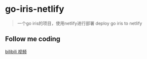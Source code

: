 # go-iris-netlify


> 一个go iris的项目，使用netlify进行部署  deploy go iris to netlify 

## Follow me coding
[bilibili 视频](https://www.bilibili.com/video/BV1t84y1Y78d/?vd_source=b0d768d2069abef2adf99c1a4c244b9e)

